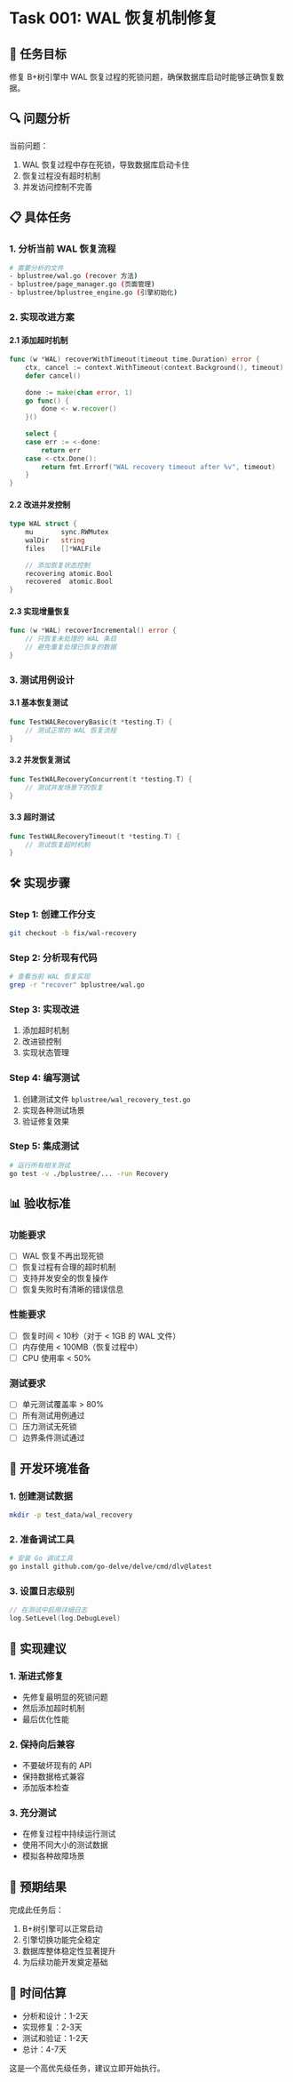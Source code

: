 # Task 001: WAL 恢复机制修复

## 🎯 任务目标
修复 B+树引擎中 WAL 恢复过程的死锁问题，确保数据库启动时能够正确恢复数据。

## 🔍 问题分析
当前问题：
1. WAL 恢复过程中存在死锁，导致数据库启动卡住
2. 恢复过程没有超时机制
3. 并发访问控制不完善

## 📋 具体任务

### 1. 分析当前 WAL 恢复流程
```bash
# 需要分析的文件
- bplustree/wal.go (recover 方法)
- bplustree/page_manager.go (页面管理)
- bplustree/bplustree_engine.go (引擎初始化)
```

### 2. 实现改进方案

#### 2.1 添加超时机制
```go
func (w *WAL) recoverWithTimeout(timeout time.Duration) error {
    ctx, cancel := context.WithTimeout(context.Background(), timeout)
    defer cancel()
    
    done := make(chan error, 1)
    go func() {
        done <- w.recover()
    }()
    
    select {
    case err := <-done:
        return err
    case <-ctx.Done():
        return fmt.Errorf("WAL recovery timeout after %v", timeout)
    }
}
```

#### 2.2 改进并发控制
```go
type WAL struct {
    mu       sync.RWMutex
    walDir   string
    files    []*WALFile
    
    // 添加恢复状态控制
    recovering atomic.Bool
    recovered  atomic.Bool
}
```

#### 2.3 实现增量恢复
```go
func (w *WAL) recoverIncremental() error {
    // 只恢复未处理的 WAL 条目
    // 避免重复处理已恢复的数据
}
```

### 3. 测试用例设计

#### 3.1 基本恢复测试
```go
func TestWALRecoveryBasic(t *testing.T) {
    // 测试正常的 WAL 恢复流程
}
```

#### 3.2 并发恢复测试
```go
func TestWALRecoveryConcurrent(t *testing.T) {
    // 测试并发场景下的恢复
}
```

#### 3.3 超时测试
```go
func TestWALRecoveryTimeout(t *testing.T) {
    // 测试恢复超时机制
}
```

## 🛠️ 实现步骤

### Step 1: 创建工作分支
```bash
git checkout -b fix/wal-recovery
```

### Step 2: 分析现有代码
```bash
# 查看当前 WAL 恢复实现
grep -r "recover" bplustree/wal.go
```

### Step 3: 实现改进
1. 添加超时机制
2. 改进锁控制
3. 实现状态管理

### Step 4: 编写测试
1. 创建测试文件 `bplustree/wal_recovery_test.go`
2. 实现各种测试场景
3. 验证修复效果

### Step 5: 集成测试
```bash
# 运行所有相关测试
go test -v ./bplustree/... -run Recovery
```

## 📊 验收标准

### 功能要求
- [ ] WAL 恢复不再出现死锁
- [ ] 恢复过程有合理的超时机制
- [ ] 支持并发安全的恢复操作
- [ ] 恢复失败时有清晰的错误信息

### 性能要求
- [ ] 恢复时间 < 10秒（对于 < 1GB 的 WAL 文件）
- [ ] 内存使用 < 100MB（恢复过程中）
- [ ] CPU 使用率 < 50%

### 测试要求
- [ ] 单元测试覆盖率 > 80%
- [ ] 所有测试用例通过
- [ ] 压力测试无死锁
- [ ] 边界条件测试通过

## 🔧 开发环境准备

### 1. 创建测试数据
```bash
mkdir -p test_data/wal_recovery
```

### 2. 准备调试工具
```bash
# 安装 Go 调试工具
go install github.com/go-delve/delve/cmd/dlv@latest
```

### 3. 设置日志级别
```go
// 在测试中启用详细日志
log.SetLevel(log.DebugLevel)
```

## 📝 实现建议

### 1. 渐进式修复
- 先修复最明显的死锁问题
- 然后添加超时机制
- 最后优化性能

### 2. 保持向后兼容
- 不要破坏现有的 API
- 保持数据格式兼容
- 添加版本检查

### 3. 充分测试
- 在修复过程中持续运行测试
- 使用不同大小的测试数据
- 模拟各种故障场景

## 🎯 预期结果

完成此任务后：
1. B+树引擎可以正常启动
2. 引擎切换功能完全稳定
3. 数据库整体稳定性显著提升
4. 为后续功能开发奠定基础

## 📅 时间估算
- 分析和设计：1-2天
- 实现修复：2-3天  
- 测试和验证：1-2天
- 总计：4-7天

这是一个高优先级任务，建议立即开始执行。